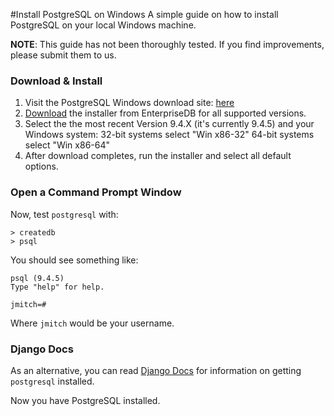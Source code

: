 #Install PostgreSQL on Windows
A simple guide on how to install PostgreSQL on your local Windows machine. 

**NOTE**: This guide has not been thoroughly tested. If you find improvements, please submit them to us.

### Download & Install

1. Visit the PostgreSQL Windows download site: [here](http://www.postgresql.org/download/windows/)
2. [Download](http://www.enterprisedb.com/products-services-training/pgdownload#windows) the installer from EnterpriseDB for all supported versions.
3. Select the the most recent Version 9.4.X (it's currently 9.4.5) and your Windows system:
	32-bit systems select "Win x86-32"
	64-bit systems select "Win x86-64"
4. After download completes, run the installer and select all default options.


### Open a Command Prompt Window

Now, test `postgresql` with:

	> createdb
	> psql

You should see something like:

	psql (9.4.5)
	Type "help" for help.

	jmitch=#

Where `jmitch` would be your username.

### Django Docs
As an alternative, you can read [Django Docs](https://docs.djangoproject.com/en/1.8/ref/contrib/gis/install/#postgresql) for information on getting `postgresql` installed.

Now you have PostgreSQL installed.